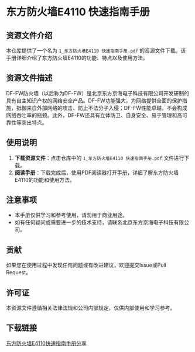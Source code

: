 # 东方防火墙E4110 快速指南手册

## 资源文件介绍

本仓库提供了一个名为 `1_东方防火墙E4110 快速指南手册.pdf` 的资源文件下载。该手册详细介绍了东方防火墙E4110的功能、特点以及使用方法。

## 资源文件描述

DF-FW防火墙（以后称为DF-FW）是北京东方京海电子科技有限公司开发研制的具有自主知识产权的网络安全产品。DF-FW功能强大，为网络提供全面的保护措施，抵御来自外部网络的攻击、防止不法分子入侵；DF-FW性能卓越，不会构成网络吞吐率的瓶颈。此外，DF-FW还具有立体防卫、自身安全、易于管理和高可靠性等突出特点。

## 使用说明

1. **下载资源文件**：点击仓库中的 `1_东方防火墙E4110 快速指南手册.pdf` 文件进行下载。
2. **阅读手册**：下载完成后，使用PDF阅读器打开手册，详细了解东方防火墙E4110的功能和使用方法。

## 注意事项

- 本手册仅供学习和参考使用，请勿用于商业用途。
- 如有任何疑问或需要进一步的技术支持，请联系北京东方京海电子科技有限公司。

## 贡献

如果您在使用过程中发现任何问题或有改进建议，欢迎提交Issue或Pull Request。

## 许可证

本资源文件遵循相关法律法规和公司内部规定，仅供内部使用和学习参考。

## 下载链接

[东方防火墙E4110快速指南手册分享](https://pan.quark.cn/s/1504e92eecc6)